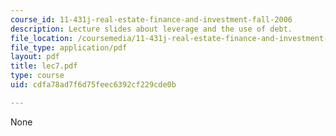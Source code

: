 ```yaml
---
course_id: 11-431j-real-estate-finance-and-investment-fall-2006
description: Lecture slides about leverage and the use of debt.
file_location: /coursemedia/11-431j-real-estate-finance-and-investment-fall-2006/cdfa78ad7f6d75feec6392cf229cde0b_lec7.pdf
file_type: application/pdf
layout: pdf
title: lec7.pdf
type: course
uid: cdfa78ad7f6d75feec6392cf229cde0b

---
```

None
